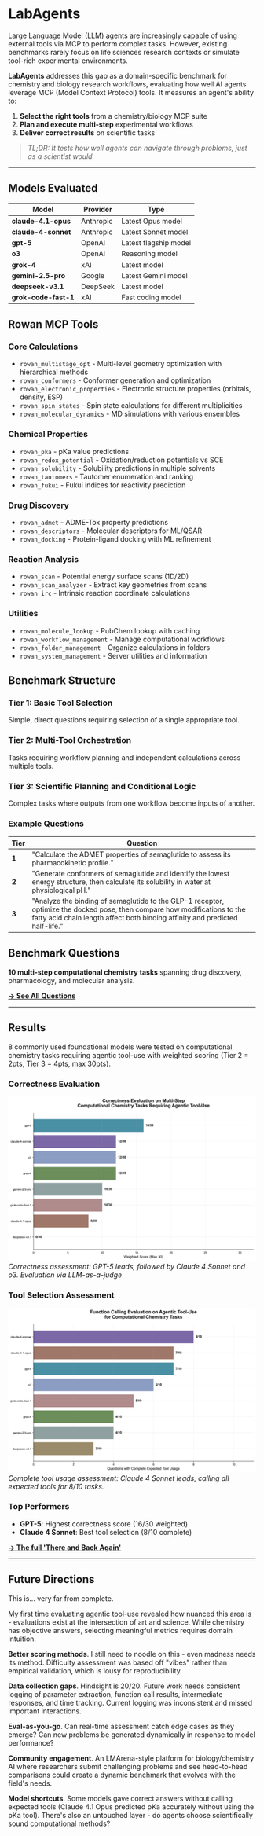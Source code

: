 # LabAgents

Large Language Model (LLM) agents are increasingly capable of using external tools via MCP to perform complex tasks. However, existing benchmarks rarely focus on life sciences research contexts or simulate tool-rich experimental environments. 

**LabAgents** addresses this gap as a domain-specific benchmark for chemistry and biology research workflows, evaluating how well AI agents leverage MCP (Model Context Protocol) tools. It measures an agent's ability to:

1. **Select the right tools** from a chemistry/biology MCP suite
2. **Plan and execute multi-step** experimental workflows  
3. **Deliver correct results** on scientific tasks

> *TL;DR: It tests how well agents can navigate through problems, just as a scientist would.*

---

## Models Evaluated

| Model | Provider | Type |
|-------|----------|------|
| **claude-4.1-opus** | Anthropic | Latest Opus model |
| **claude-4-sonnet** | Anthropic | Latest Sonnet model |
| **gpt-5** | OpenAI | Latest flagship model |
| **o3** | OpenAI | Reasoning model |
| **grok-4** | xAI | Latest model |
| **gemini-2.5-pro** | Google | Latest Gemini model |
| **deepseek-v3.1** | DeepSeek | Latest model |
| **grok-code-fast-1** | xAI | Fast coding model |

## Rowan MCP Tools

### Core Calculations
- `rowan_multistage_opt` - Multi-level geometry optimization with hierarchical methods
- `rowan_conformers` - Conformer generation and optimization  
- `rowan_electronic_properties` - Electronic structure properties (orbitals, density, ESP)
- `rowan_spin_states` - Spin state calculations for different multiplicities
- `rowan_molecular_dynamics` - MD simulations with various ensembles

### Chemical Properties
- `rowan_pka` - pKa value predictions
- `rowan_redox_potential` - Oxidation/reduction potentials vs SCE
- `rowan_solubility` - Solubility predictions in multiple solvents
- `rowan_tautomers` - Tautomer enumeration and ranking
- `rowan_fukui` - Fukui indices for reactivity prediction

### Drug Discovery  
- `rowan_admet` - ADME-Tox property predictions
- `rowan_descriptors` - Molecular descriptors for ML/QSAR
- `rowan_docking` - Protein-ligand docking with ML refinement

### Reaction Analysis
- `rowan_scan` - Potential energy surface scans (1D/2D)
- `rowan_scan_analyzer` - Extract key geometries from scans
- `rowan_irc` - Intrinsic reaction coordinate calculations

### Utilities
- `rowan_molecule_lookup` - PubChem lookup with caching
- `rowan_workflow_management` - Manage computational workflows
- `rowan_folder_management` - Organize calculations in folders
- `rowan_system_management` - Server utilities and information

## Benchmark Structure

### Tier 1: Basic Tool Selection
Simple, direct questions requiring selection of a single appropriate tool.

### Tier 2: Multi-Tool Orchestration  
Tasks requiring workflow planning and independent calculations across multiple tools.

### Tier 3: Scientific Planning and Conditional Logic
Complex tasks where outputs from one workflow become inputs of another.

### Example Questions

| Tier | Question |
|------|----------|
| **1** | "Calculate the ADMET properties of semaglutide to assess its pharmacokinetic profile." |
| **2** | "Generate conformers of semaglutide and identify the lowest energy structure, then calculate its solubility in water at physiological pH." |
| **3** | "Analyze the binding of semaglutide to the GLP-1 receptor, optimize the docked pose, then compare how modifications to the fatty acid chain length affect both binding affinity and predicted half-life." |

## Benchmark Questions

**10 multi-step computational chemistry tasks** spanning drug discovery, pharmacology, and molecular analysis.

**[→ See All Questions](questions/v2_queries.md)** 

---

## Results

8 commonly used foundational models were tested on computational chemistry tasks requiring agentic tool-use with weighted scoring (Tier 2 = 2pts, Tier 3 = 4pts, max 30pts).

### Correctness Evaluation
![Correctness Results](figures/weighted_performance_eval.png)
*Correctness assessment: GPT-5 leads, followed by Claude 4 Sonnet and o3. Evaluation via LLM-as-a-judge*

### Tool Selection Assessment
![Function Calling Results](figures/tool_selection_eval.png)  
*Complete tool usage assessment: Claude 4 Sonnet leads, calling all expected tools for 8/10 tasks.*

### Top Performers
- **GPT-5**: Highest correctness score (16/30 weighted)
- **Claude 4 Sonnet**: Best tool selection (8/10 complete)

**[→ The full 'There and Back Again'](REFLECTIONS.md)**

---

## Future Directions

This is... very far from complete. 

My first time evaluating agentic tool-use revealed how nuanced this area is - evaluations exist at the intersection of art and science. While chemistry has objective answers, selecting meaningful metrics requires domain intuition.

**Better scoring methods**. I still need to noodle on this - even madness needs its method. Difficulty assessment was based off "vibes" rather than empirical validation, which is lousy for reproducibility.

**Data collection gaps**. Hindsight is 20/20. Future work needs consistent logging of parameter extraction, function call results, intermediate responses, and time tracking. Current logging was inconsistent and missed important interactions.

**Eval-as-you-go**. Can real-time assessment catch edge cases as they emerge? Can new problems be generated dynamically in response to model performance?

**Community engagement**. An LMArena-style platform for biology/chemistry AI where researchers submit challenging problems and see head-to-head comparisons could create a dynamic benchmark that evolves with the field's needs.

**Model shortcuts**. Some models gave correct answers without calling expected tools (Claude 4.1 Opus predicted pKa accurately without using the pKa tool). There's also an untouched layer - do agents choose scientifically sound computational methods?
